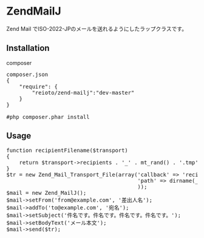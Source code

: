 ZendMailJ
=========

Zend Mail でISO-2022-JPのメールを送れるようにしたラップクラスです。

Installation
-----------

composer
<pre>
composer.json
{
    "require": {
        "reioto/zend-mailj":"dev-master"
    }
}

#php composer.phar install
</pre>


Usage
-----

<pre>
function recipientFilename($transport)
{
    return $transport->recipients . '_' . mt_rand() . '.tmp';
}
$tr = new Zend_Mail_Transport_File(array('callback' => 'recipientFilename',
                                         'path' => dirname(__FILE__)
                                         ));
$mail = new Zend_MailJ();
$mail->setFrom('from@example.com', '差出人名');
$mail->addTo('to@example.com', '宛名');
$mail->setSubject('件名です。件名です。件名です。件名です。');
$mail->setBodyText('メール本文');
$mail->send($tr);
</pre>